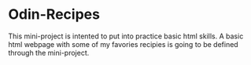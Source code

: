 # Odin-Recipes

This mini-project is intented to put into practice basic
html skills. A basic html webpage with some of my favories
recipies is going to be defined through the mini-project.